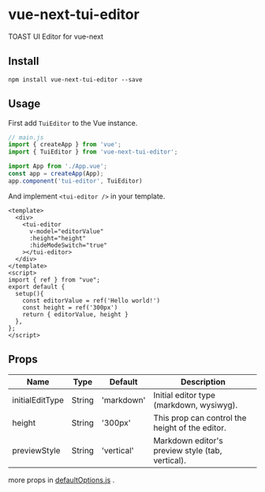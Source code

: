 # vue-next-tui-editor
TOAST UI Editor for vue-next

## Install

```
npm install vue-next-tui-editor --save
```

## Usage

First add `TuiEditor` to the Vue instance.

```javascript
// main.js
import { createApp } from 'vue';
import { TuiEditor } from 'vue-next-tui-editor';

import App from './App.vue';
const app = createApp(App);
app.component('tui-editor', TuiEditor)
```

And implement `<tui-editor />` in your template.

```vue
<template>
  <div>
    <tui-editor
      v-model="editorValue"
      :height="height"
      :hideModeSwitch="true"
    ></tui-editor>
  </div>
</template>
<script>
import { ref } from "vue";
export default {
  setup(){
    const editorValue = ref('Hello world!')
    const height = ref('300px')
    return { editorValue, height }
  },
};
</script>
```


## Props 

| Name            | Type   | Default                    | Description                                               |
| --------------- | ------ | -------------------------- | --------------------------------------------------------- |
| initialEditType | String | 'markdown'                 | Initial editor type (markdown, wysiwyg).                   |
| height          | String | '300px'                    | This prop can control the height of the editor.           |
| previewStyle    | String | 'vertical'                 | Markdown editor's preview style (tab, vertical).           |

more props in [defaultOptions.js](./src/defaultOptions.js) .